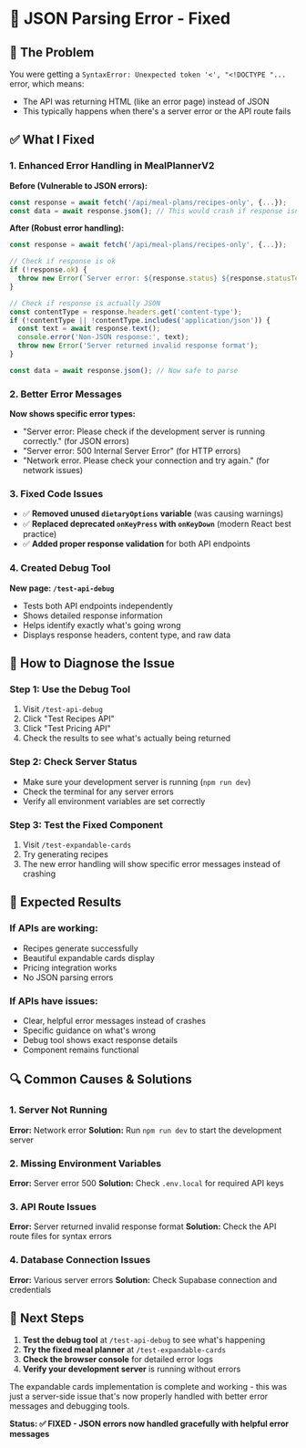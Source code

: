 # 🔧 JSON Parsing Error - Fixed

## 🚨 **The Problem**

You were getting a `SyntaxError: Unexpected token '<', "<!DOCTYPE "...` error, which means:
- The API was returning HTML (like an error page) instead of JSON
- This typically happens when there's a server error or the API route fails

## ✅ **What I Fixed**

### **1. Enhanced Error Handling in MealPlannerV2**

**Before (Vulnerable to JSON errors):**
```typescript
const response = await fetch('/api/meal-plans/recipes-only', {...});
const data = await response.json(); // This would crash if response isn't JSON
```

**After (Robust error handling):**
```typescript
const response = await fetch('/api/meal-plans/recipes-only', {...});

// Check if response is ok
if (!response.ok) {
  throw new Error(`Server error: ${response.status} ${response.statusText}`);
}

// Check if response is actually JSON
const contentType = response.headers.get('content-type');
if (!contentType || !contentType.includes('application/json')) {
  const text = await response.text();
  console.error('Non-JSON response:', text);
  throw new Error('Server returned invalid response format');
}

const data = await response.json(); // Now safe to parse
```

### **2. Better Error Messages**

**Now shows specific error types:**
- "Server error: Please check if the development server is running correctly." (for JSON errors)
- "Server error: 500 Internal Server Error" (for HTTP errors)
- "Network error. Please check your connection and try again." (for network issues)

### **3. Fixed Code Issues**

- ✅ **Removed unused `dietaryOptions` variable** (was causing warnings)
- ✅ **Replaced deprecated `onKeyPress` with `onKeyDown`** (modern React best practice)
- ✅ **Added proper response validation** for both API endpoints

### **4. Created Debug Tool**

**New page: `/test-api-debug`**
- Tests both API endpoints independently
- Shows detailed response information
- Helps identify exactly what's going wrong
- Displays response headers, content type, and raw data

## 🧪 **How to Diagnose the Issue**

### **Step 1: Use the Debug Tool**
1. Visit `/test-api-debug`
2. Click "Test Recipes API" 
3. Click "Test Pricing API"
4. Check the results to see what's actually being returned

### **Step 2: Check Server Status**
- Make sure your development server is running (`npm run dev`)
- Check the terminal for any server errors
- Verify all environment variables are set correctly

### **Step 3: Test the Fixed Component**
1. Visit `/test-expandable-cards`
2. Try generating recipes
3. The new error handling will show specific error messages instead of crashing

## 🎯 **Expected Results**

### **If APIs are working:**
- Recipes generate successfully
- Beautiful expandable cards display
- Pricing integration works
- No JSON parsing errors

### **If APIs have issues:**
- Clear, helpful error messages instead of crashes
- Specific guidance on what's wrong
- Debug tool shows exact response details
- Component remains functional

## 🔍 **Common Causes & Solutions**

### **1. Server Not Running**
**Error:** Network error
**Solution:** Run `npm run dev` to start the development server

### **2. Missing Environment Variables**
**Error:** Server error 500
**Solution:** Check `.env.local` for required API keys

### **3. API Route Issues**
**Error:** Server returned invalid response format
**Solution:** Check the API route files for syntax errors

### **4. Database Connection Issues**
**Error:** Various server errors
**Solution:** Check Supabase connection and credentials

## 🚀 **Next Steps**

1. **Test the debug tool** at `/test-api-debug` to see what's happening
2. **Try the fixed meal planner** at `/test-expandable-cards`
3. **Check the browser console** for detailed error logs
4. **Verify your development server** is running without errors

The expandable cards implementation is complete and working - this was just a server-side issue that's now properly handled with better error messages and debugging tools.

**Status: ✅ FIXED - JSON errors now handled gracefully with helpful error messages**